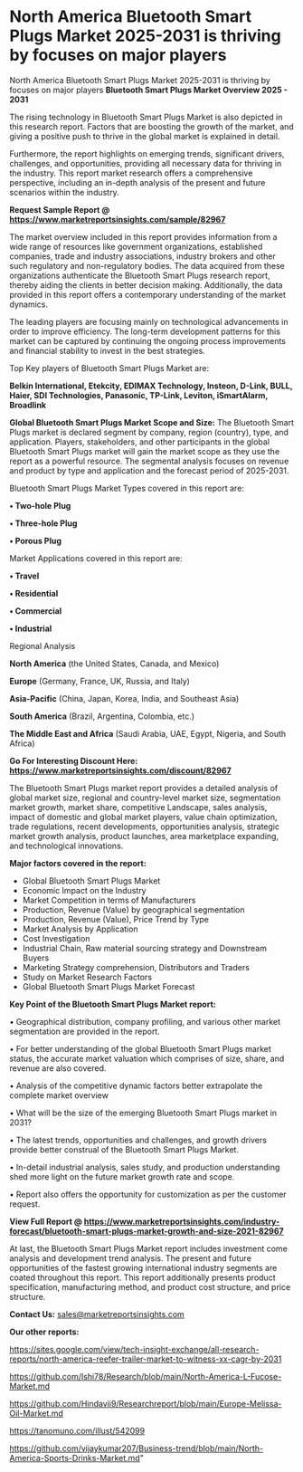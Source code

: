 # North America Bluetooth Smart Plugs Market 2025-2031 is thriving by focuses on major players
North America Bluetooth Smart Plugs Market 2025-2031 is thriving by focuses on major players
<Strong> Bluetooth Smart Plugs Market Overview 2025 - 2031</strong>

The rising technology in Bluetooth Smart Plugs Market is also depicted in this research report. Factors that are boosting the growth of the market, and giving a positive push to thrive in the global market is explained in detail.

Furthermore, the report highlights on emerging trends, significant drivers, challenges, and opportunities, providing all necessary data for thriving in the industry. This report market research offers a comprehensive perspective, including an in-depth analysis of the present and future scenarios within the industry.

<strong>Request Sample Report @ <a href=https://www.marketreportsinsights.com/sample/82967>https://www.marketreportsinsights.com/sample/82967</a></strong>

The market overview included in this report provides information from a wide range of resources like government organizations, established companies, trade and industry associations, industry brokers and other such regulatory and non-regulatory bodies. The data acquired from these organizations authenticate the Bluetooth Smart Plugs research report, thereby aiding the clients in better decision making. Additionally, the data provided in this report offers a contemporary understanding of the market dynamics.

The leading players are focusing mainly on technological advancements in order to improve efficiency. The long-term development patterns for this market can be captured by continuing the ongoing process improvements and financial stability to invest in the best strategies.

Top Key players of Bluetooth Smart Plugs Market are:

<strong>Belkin International, Etekcity, EDIMAX Technology, Insteon, D-Link, BULL, Haier, SDI Technologies, Panasonic, TP-Link, Leviton, iSmartAlarm, Broadlink</strong>

<strong><b>Global Bluetooth Smart Plugs Market Scope and Size:</b></strong>
The Bluetooth Smart Plugs market is declared segment by company, region (country), type, and application. Players, stakeholders, and other participants in the global Bluetooth Smart Plugs market will gain the market scope as they use the report as a powerful resource. The segmental analysis focuses on revenue and product by type and application and the forecast period of 2025-2031.

Bluetooth Smart Plugs Market Types covered in this report are:

<strong>• Two-hole Plug

• Three-hole Plug

• Porous Plug</strong>

Market Applications covered in this report are:

<strong>• Travel

• Residential

• Commercial

• Industrial</strong> 

Regional Analysis

<strong>North America</strong> (the United States, Canada, and Mexico)

<strong>Europe</strong> (Germany, France, UK, Russia, and Italy)

<strong>Asia-Pacific</strong> (China, Japan, Korea, India, and Southeast Asia)

<strong>South America</strong> (Brazil, Argentina, Colombia, etc.)

<strong>The Middle East and Africa</strong> (Saudi Arabia, UAE, Egypt, Nigeria, and South Africa)

<strong>Go For Interesting Discount Here: <a href=https://www.marketreportsinsights.com/discount/82967>https://www.marketreportsinsights.com/discount/82967</a></strong>

The Bluetooth Smart Plugs market report provides a detailed analysis of global market size, regional and country-level market size, segmentation market growth, market share, competitive Landscape, sales analysis, impact of domestic and global market players, value chain optimization, trade regulations, recent developments, opportunities analysis, strategic market growth analysis, product launches, area marketplace expanding, and technological innovations.

<strong><b>Major factors covered in the report:</b></strong>
<ul>
  <li>Global Bluetooth Smart Plugs Market </li>
  <li>Economic Impact on the Industry</li>
  <li>Market Competition in terms of Manufacturers</li>
  <li>Production, Revenue (Value) by geographical segmentation</li>
  <li>Production, Revenue (Value), Price Trend by Type</li>
  <li>Market Analysis by Application</li>
  <li>Cost Investigation</li>
  <li>Industrial Chain, Raw material sourcing strategy and Downstream Buyers</li>
  <li>Marketing Strategy comprehension, Distributors and Traders</li>
  <li>Study on Market Research Factors</li>
  <li>Global Bluetooth Smart Plugs Market Forecast</li>
</ul>

<strong><b>Key Point of the Bluetooth Smart Plugs Market report:</b></strong>

• Geographical distribution, company profiling, and various other market segmentation are provided in the report.

• For better understanding of the global Bluetooth Smart Plugs market status, the accurate market valuation which comprises of size, share, and revenue are also covered.

• Analysis of the competitive dynamic factors better extrapolate the complete market overview

• What will be the size of the emerging Bluetooth Smart Plugs market in 2031?

• The latest trends, opportunities and challenges, and growth drivers provide better construal of the Bluetooth Smart Plugs Market.

• In-detail industrial analysis, sales study, and production understanding shed more light on the future market growth rate and scope.

• Report also offers the opportunity for customization as per the customer request.

<strong><b>View Full Report @ <a href=https://www.marketreportsinsights.com/industry-forecast/bluetooth-smart-plugs-market-growth-and-size-2021-82967>https://www.marketreportsinsights.com/industry-forecast/bluetooth-smart-plugs-market-growth-and-size-2021-82967</a></b></strong>


At last, the Bluetooth Smart Plugs Market report includes investment come analysis and development trend analysis. The present and future opportunities of the fastest growing international industry segments are coated throughout this report. This report additionally presents product specification, manufacturing method, and product cost structure, and price structure.

<strong>Contact Us:</strong>
sales@marketreportsinsights.com

<strong>Our other reports:</strong>

<a href=https://sites.google.com/view/tech-insight-exchange/all-research-reports/north-america-reefer-trailer-market-to-witness-xx-cagr-by-2031>https://sites.google.com/view/tech-insight-exchange/all-research-reports/north-america-reefer-trailer-market-to-witness-xx-cagr-by-2031</a>

<a href=https://github.com/Ishi78/Research/blob/main/North-America-L-Fucose-Market.md>https://github.com/Ishi78/Research/blob/main/North-America-L-Fucose-Market.md</a>

<a href=https://github.com/Hindavii9/Researchreport/blob/main/Europe-Melissa-Oil-Market.md>https://github.com/Hindavii9/Researchreport/blob/main/Europe-Melissa-Oil-Market.md</a>

<a href=https://tanomuno.com/illust/542099>https://tanomuno.com/illust/542099</a>

<a href=https://github.com/vijaykumar207/Business-trend/blob/main/North-America-Sports-Drinks-Market.md>https://github.com/vijaykumar207/Business-trend/blob/main/North-America-Sports-Drinks-Market.md</a>"
